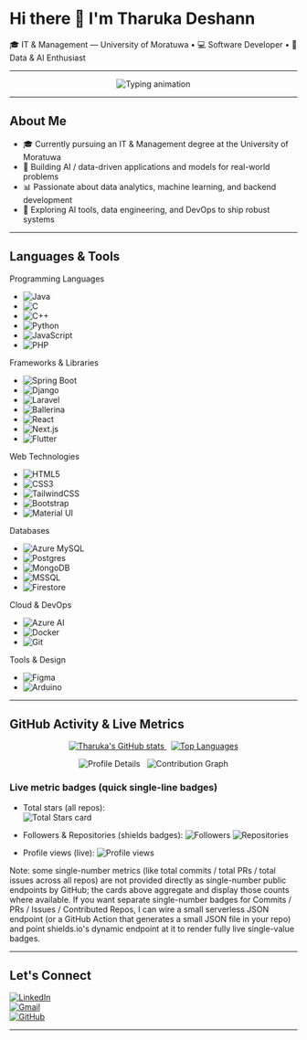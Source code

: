 # Hi there 👋 I'm Tharuka Deshann

🎓 IT & Management — University of Moratuwa • 💻 Software Developer • 🤖 Data & AI Enthusiast

---

<!-- Animated typing header (animated SVG - types lines one after another) -->
<p align="center">
  <img src="https://readme-typing-svg.herokuapp.com?font=Fira+Code&size=26&duration=3000&pause=800&color=00BFFF&center=true&width=880&height=90&lines=Passionate+about+Data+analytics+and+Machine+Learning;Software+developer;Adaptable+to+new+technologies" alt="Typing animation"/>
</p>

---

## About Me

- 🎓 Currently pursuing an IT & Management degree at the University of Moratuwa  
- 🧠 Building AI / data-driven applications and models for real-world problems  
- 📊 Passionate about data analytics, machine learning, and backend development  
- 🔧 Exploring AI tools, data engineering, and DevOps to ship robust systems  

---

## Languages & Tools

Programming Languages
- ![Java](https://img.shields.io/badge/Java-ED8B00?style=for-the-badge&logo=java&logoColor=white) 
- ![C](https://img.shields.io/badge/C-2F5AA6?style=for-the-badge&logo=c&logoColor=white)
- ![C++](https://img.shields.io/badge/C%2B%2B-00599C?style=for-the-badge&logo=c%2B%2B&logoColor=white)
- ![Python](https://img.shields.io/badge/Python-3776AB?style=for-the-badge&logo=python&logoColor=white)
- ![JavaScript](https://img.shields.io/badge/JavaScript-F7DF1E?style=for-the-badge&logo=javascript&logoColor=black)
- ![PHP](https://img.shields.io/badge/PHP-777BB4?style=for-the-badge&logo=php&logoColor=white)

Frameworks & Libraries
- ![Spring Boot](https://img.shields.io/badge/Spring_Boot-6DB33F?style=for-the-badge&logo=spring&logoColor=white)
- ![Django](https://img.shields.io/badge/Django-092E20?style=for-the-badge&logo=django&logoColor=white)
- ![Laravel](https://img.shields.io/badge/Laravel-FF2D20?style=for-the-badge&logo=laravel&logoColor=white)
- ![Ballerina](https://img.shields.io/badge/Ballerina-2C7CBF?style=for-the-badge) 
- ![React](https://img.shields.io/badge/React-20232A?style=for-the-badge&logo=react&logoColor=61DAFB)
- ![Next.js](https://img.shields.io/badge/Next.js-000000?style=for-the-badge&logo=next.js&logoColor=white)
- ![Flutter](https://img.shields.io/badge/Flutter-02569B?style=for-the-badge&logo=flutter&logoColor=white)

Web Technologies
- ![HTML5](https://img.shields.io/badge/HTML5-E34F26?style=for-the-badge&logo=html5&logoColor=white)
- ![CSS3](https://img.shields.io/badge/CSS3-1572B6?style=for-the-badge&logo=css3&logoColor=white)
- ![TailwindCSS](https://img.shields.io/badge/TailwindCSS-06B6D4?style=for-the-badge&logo=tailwind-css&logoColor=white)
- ![Bootstrap](https://img.shields.io/badge/Bootstrap-563D7C?style=for-the-badge&logo=bootstrap&logoColor=white)
- ![Material UI](https://img.shields.io/badge/Material--UI-0081CB?style=for-the-badge&logo=mui&logoColor=white)

Databases
- ![Azure MySQL](https://img.shields.io/badge/Azure_MySQL-0078D4?style=for-the-badge&logo=mysql&logoColor=white)
- ![Postgres](https://img.shields.io/badge/PostgreSQL-336791?style=for-the-badge&logo=postgresql&logoColor=white)
- ![MongoDB](https://img.shields.io/badge/MongoDB-47A248?style=for-the-badge&logo=mongodb&logoColor=white)
- ![MSSQL](https://img.shields.io/badge/MSSQL-CC2927?style=for-the-badge&logo=microsoft-sql-server&logoColor=white)
- ![Firestore](https://img.shields.io/badge/Firestore-FFCA28?style=for-the-badge&logo=googlecloud&logoColor=white)

Cloud & DevOps
- ![Azure AI](https://img.shields.io/badge/Azure_AI-0089D6?style=for-the-badge&logo=microsoftazure&logoColor=white)
- ![Docker](https://img.shields.io/badge/Docker-2496ED?style=for-the-badge&logo=docker&logoColor=white)
- ![Git](https://img.shields.io/badge/Git-F05032?style=for-the-badge&logo=git&logoColor=white)

Tools & Design
- ![Figma](https://img.shields.io/badge/Figma-F24E1E?style=for-the-badge&logo=figma&logoColor=white)
- ![Arduino](https://img.shields.io/badge/Arduino-00979D?style=for-the-badge&logo=arduino&logoColor=white)

---

## GitHub Activity & Live Metrics

<!-- Dynamic profile / metrics cards (these are live and update automatically) -->

<p align="center">
  <!-- Main GitHub stats card (shows total stars, commits, PRs in the profile card) -->
  <a href="https://github.com/TharukaDeshann">
    <img alt="Tharuka's GitHub stats" src="https://github-readme-stats.vercel.app/api?username=TharukaDeshann&show_icons=true&theme=tokyonight&hide_title=false&count_private=true&include_all_commits=true" />
  </a>
  &nbsp;
  <!-- Top languages (live) -->
  <a href="https://github.com/TharukaDeshann">
    <img alt="Top Languages" src="https://github-readme-stats.vercel.app/api/top-langs/?username=TharukaDeshann&layout=compact&langs_count=8&theme=tokyonight" />
  </a>
</p>

<p align="center">
  <!-- Profile details card (aggregates followers, stars, commits, PRs, issues where supported) -->
  <img alt="Profile Details" src="https://github-profile-summary-cards.vercel.app/api/cards/profile-details?username=TharukaDeshann&theme=tokyonight" />
  &nbsp;
  <!-- Contribution graph (live) -->
  <img alt="Contribution Graph" src="https://activity-graph.herokuapp.com/graph?username=TharukaDeshann&theme=react-dark" />
</p>

### Live metric badges (quick single-line badges)
- Total stars (all repos):  
  <img src="https://github-readme-stats.vercel.app/api?username=TharukaDeshann&show_icons=true&count_private=true&include_all_commits=true&hide_title=true&theme=tokyonight&card_width=250" alt="Total Stars card" />

- Followers & Repositories (shields badges):
  <img src="https://img.shields.io/github/followers/TharukaDeshann?label=Followers&style=flat-square&color=blue" alt="Followers" /> 
  <img src="https://img.shields.io/github/repos/TharukaDeshann?style=flat-square&color=informational" alt="Repositories" />

- Profile views (live):
  <img src="https://komarev.com/ghpvc/?username=TharukaDeshann&color=blue" alt="Profile views" />

Note: some single-number metrics (like total commits / total PRs / total issues across all repos) are not provided directly as single-number public endpoints by GitHub; the cards above aggregate and display those counts where available. If you want separate single-number badges for Commits / PRs / Issues / Contributed Repos, I can wire a small serverless JSON endpoint (or a GitHub Action that generates a small JSON file in your repo) and point shields.io's dynamic endpoint at it to render fully live single-value badges.

---

## Let's Connect

[![LinkedIn](https://img.shields.io/badge/LinkedIn-0077B5?style=for-the-badge&logo=linkedin&logoColor=white)](https://www.linkedin.com/in/tharuka-deshan-847586279/)  
[![Gmail](https://img.shields.io/badge/Gmail-D14836?style=for-the-badge&logo=gmail&logoColor=white)](mailto:TharukaDeshan574@gmail.com)  
[![GitHub](https://img.shields.io/badge/GitHub-181717?style=for-the-badge&logo=github&logoColor=white)](https://github.com/TharukaDeshann)

---
